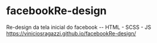 # facebookRe-design
Re-design da tela inicial do facebook -- HTML - SCSS - JS
https://viniciosragazzi.github.io/facebookRe-design/
